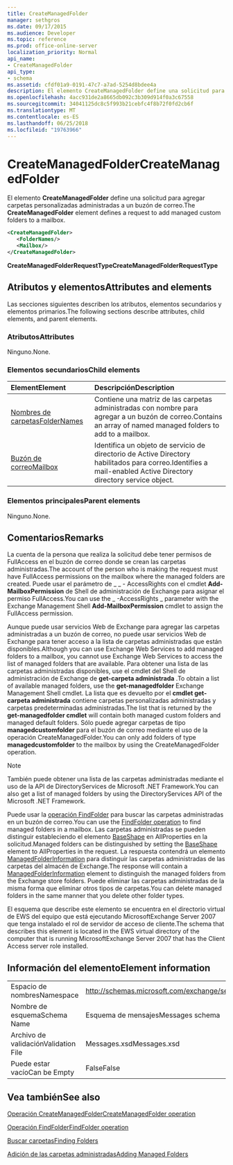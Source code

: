 ```yaml
---
title: CreateManagedFolder
manager: sethgros
ms.date: 09/17/2015
ms.audience: Developer
ms.topic: reference
ms.prod: office-online-server
localization_priority: Normal
api_name:
- CreateManagedFolder
api_type:
- schema
ms.assetid: cfdf01a9-0191-47c7-a7ad-5254d8bdee4a
description: El elemento CreateManagedFolder define una solicitud para agregar carpetas personalizadas administradas a un buzón de correo.
ms.openlocfilehash: 4acc931de2a8665db092c3b309d914f0a3c67558
ms.sourcegitcommit: 34041125dc8c5f993b21cebfc4f8b72f0fd2cb6f
ms.translationtype: MT
ms.contentlocale: es-ES
ms.lasthandoff: 06/25/2018
ms.locfileid: "19763966"
---
```

# <a name="createmanagedfolder"></a><span data-ttu-id="413df-103">CreateManagedFolder</span><span class="sxs-lookup"><span data-stu-id="413df-103">CreateManagedFolder</span></span>

<span data-ttu-id="413df-104">El elemento **CreateManagedFolder** define una solicitud para agregar carpetas personalizadas administradas a un buzón de correo.</span><span class="sxs-lookup"><span data-stu-id="413df-104">The **CreateManagedFolder** element defines a request to add managed custom folders to a mailbox.</span></span> 
  
```xml
<CreateManagedFolder>
   <FolderNames/>
   <Mailbox/>
</CreateManagedFolder>
```

 <span data-ttu-id="413df-105">**CreateManagedFolderRequestType**</span><span class="sxs-lookup"><span data-stu-id="413df-105">**CreateManagedFolderRequestType**</span></span>
## <a name="attributes-and-elements"></a><span data-ttu-id="413df-106">Atributos y elementos</span><span class="sxs-lookup"><span data-stu-id="413df-106">Attributes and elements</span></span>

<span data-ttu-id="413df-107">Las secciones siguientes describen los atributos, elementos secundarios y elementos primarios.</span><span class="sxs-lookup"><span data-stu-id="413df-107">The following sections describe attributes, child elements, and parent elements.</span></span>
  
### <a name="attributes"></a><span data-ttu-id="413df-108">Atributos</span><span class="sxs-lookup"><span data-stu-id="413df-108">Attributes</span></span>

<span data-ttu-id="413df-109">Ninguno.</span><span class="sxs-lookup"><span data-stu-id="413df-109">None.</span></span>
  
### <a name="child-elements"></a><span data-ttu-id="413df-110">Elementos secundarios</span><span class="sxs-lookup"><span data-stu-id="413df-110">Child elements</span></span>

|<span data-ttu-id="413df-111">**Element**</span><span class="sxs-lookup"><span data-stu-id="413df-111">**Element**</span></span>|<span data-ttu-id="413df-112">**Descripción**</span><span class="sxs-lookup"><span data-stu-id="413df-112">**Description**</span></span>|
|:-----|:-----|
|[<span data-ttu-id="413df-113">Nombres de carpetas</span><span class="sxs-lookup"><span data-stu-id="413df-113">FolderNames</span></span>](foldernames.md) <br/> |<span data-ttu-id="413df-114">Contiene una matriz de las carpetas administradas con nombre para agregar a un buzón de correo.</span><span class="sxs-lookup"><span data-stu-id="413df-114">Contains an array of named managed folders to add to a mailbox.</span></span>  <br/> |
|[<span data-ttu-id="413df-115">Buzón de correo</span><span class="sxs-lookup"><span data-stu-id="413df-115">Mailbox</span></span>](mailbox.md) <br/> |<span data-ttu-id="413df-116">Identifica un objeto de servicio de directorio de Active Directory habilitados para correo.</span><span class="sxs-lookup"><span data-stu-id="413df-116">Identifies a mail-enabled Active Directory directory service object.</span></span>  <br/> |
   
### <a name="parent-elements"></a><span data-ttu-id="413df-117">Elementos principales</span><span class="sxs-lookup"><span data-stu-id="413df-117">Parent elements</span></span>

<span data-ttu-id="413df-118">Ninguno.</span><span class="sxs-lookup"><span data-stu-id="413df-118">None.</span></span>
  
## <a name="remarks"></a><span data-ttu-id="413df-119">Comentarios</span><span class="sxs-lookup"><span data-stu-id="413df-119">Remarks</span></span>

<span data-ttu-id="413df-120">La cuenta de la persona que realiza la solicitud debe tener permisos de FullAccess en el buzón de correo donde se crean las carpetas administradas.</span><span class="sxs-lookup"><span data-stu-id="413df-120">The account of the person who is making the request must have FullAccess permissions on the mailbox where the managed folders are created.</span></span> <span data-ttu-id="413df-121">Puede usar el parámetro de _ _ - AccessRights con el cmdlet **Add-MailboxPermission** de Shell de administración de Exchange para asignar el permiso FullAccess.</span><span class="sxs-lookup"><span data-stu-id="413df-121">You can use the _ -AccessRights _ parameter with the Exchange Management Shell **Add-MailboxPermission** cmdlet to assign the FullAccess permission.</span></span> 
  
<span data-ttu-id="413df-122">Aunque puede usar servicios Web de Exchange para agregar las carpetas administradas a un buzón de correo, no puede usar servicios Web de Exchange para tener acceso a la lista de carpetas administradas que están disponibles.</span><span class="sxs-lookup"><span data-stu-id="413df-122">Although you can use Exchange Web Services to add managed folders to a mailbox, you cannot use Exchange Web Services to access the list of managed folders that are available.</span></span> <span data-ttu-id="413df-123">Para obtener una lista de las carpetas administradas disponibles, use el cmdlet del Shell de administración de Exchange de **get-carpeta administrada** .</span><span class="sxs-lookup"><span data-stu-id="413df-123">To obtain a list of available managed folders, use the **get-managedfolder** Exchange Management Shell cmdlet.</span></span> <span data-ttu-id="413df-124">La lista que es devuelto por el **cmdlet get-carpeta administrada** contiene carpetas personalizadas administradas y carpetas predeterminadas administradas.</span><span class="sxs-lookup"><span data-stu-id="413df-124">The list that is returned by the **get-managedfolder cmdlet** will contain both managed custom folders and managed default folders.</span></span> <span data-ttu-id="413df-125">Sólo puede agregar carpetas de tipo **managedcustomfolder** para el buzón de correo mediante el uso de la operación CreateManagedFolder.</span><span class="sxs-lookup"><span data-stu-id="413df-125">You can only add folders of type **managedcustomfolder** to the mailbox by using the CreateManagedFolder operation.</span></span> 
  
> [!NOTE]
> <span data-ttu-id="413df-126">También puede obtener una lista de las carpetas administradas mediante el uso de la API de DirectoryServices de Microsoft .NET Framework.</span><span class="sxs-lookup"><span data-stu-id="413df-126">You can also get a list of managed folders by using the DirectoryServices API of the Microsoft .NET Framework.</span></span> 
  
<span data-ttu-id="413df-127">Puede usar la [operación FindFolder](findfolder-operation.md) para buscar las carpetas administradas en un buzón de correo.</span><span class="sxs-lookup"><span data-stu-id="413df-127">You can use the [FindFolder operation](findfolder-operation.md) to find managed folders in a mailbox.</span></span> <span data-ttu-id="413df-128">Las carpetas administradas se pueden distinguir estableciendo el elemento [BaseShape](baseshape.md) en AllProperties en la solicitud.</span><span class="sxs-lookup"><span data-stu-id="413df-128">Managed folders can be distinguished by setting the [BaseShape](baseshape.md) element to AllProperties in the request.</span></span> <span data-ttu-id="413df-129">La respuesta contendrá un elemento [ManagedFolderInformation](managedfolderinformation.md) para distinguir las carpetas administradas de las carpetas del almacén de Exchange.</span><span class="sxs-lookup"><span data-stu-id="413df-129">The response will contain a [ManagedFolderInformation](managedfolderinformation.md) element to distinguish the managed folders from the Exchange store folders.</span></span> <span data-ttu-id="413df-130">Puede eliminar las carpetas administradas de la misma forma que eliminar otros tipos de carpetas.</span><span class="sxs-lookup"><span data-stu-id="413df-130">You can delete managed folders in the same manner that you delete other folder types.</span></span> 
  
<span data-ttu-id="413df-131">El esquema que describe este elemento se encuentra en el directorio virtual de EWS del equipo que está ejecutando MicrosoftExchange Server 2007 que tenga instalado el rol de servidor de acceso de cliente.</span><span class="sxs-lookup"><span data-stu-id="413df-131">The schema that describes this element is located in the EWS virtual directory of the computer that is running MicrosoftExchange Server 2007 that has the Client Access server role installed.</span></span>
  
## <a name="element-information"></a><span data-ttu-id="413df-132">Información del elemento</span><span class="sxs-lookup"><span data-stu-id="413df-132">Element information</span></span>

|||
|:-----|:-----|
|<span data-ttu-id="413df-133">Espacio de nombres</span><span class="sxs-lookup"><span data-stu-id="413df-133">Namespace</span></span>  <br/> |http://schemas.microsoft.com/exchange/services/2006/messages  <br/> |
|<span data-ttu-id="413df-134">Nombre de esquema</span><span class="sxs-lookup"><span data-stu-id="413df-134">Schema Name</span></span>  <br/> |<span data-ttu-id="413df-135">Esquema de mensajes</span><span class="sxs-lookup"><span data-stu-id="413df-135">Messages schema</span></span>  <br/> |
|<span data-ttu-id="413df-136">Archivo de validación</span><span class="sxs-lookup"><span data-stu-id="413df-136">Validation File</span></span>  <br/> |<span data-ttu-id="413df-137">Messages.xsd</span><span class="sxs-lookup"><span data-stu-id="413df-137">Messages.xsd</span></span>  <br/> |
|<span data-ttu-id="413df-138">Puede estar vacío</span><span class="sxs-lookup"><span data-stu-id="413df-138">Can be Empty</span></span>  <br/> |<span data-ttu-id="413df-139">False</span><span class="sxs-lookup"><span data-stu-id="413df-139">False</span></span>  <br/> |
   
## <a name="see-also"></a><span data-ttu-id="413df-140">Vea también</span><span class="sxs-lookup"><span data-stu-id="413df-140">See also</span></span>



[<span data-ttu-id="413df-141">Operación CreateManagedFolder</span><span class="sxs-lookup"><span data-stu-id="413df-141">CreateManagedFolder operation</span></span>](createmanagedfolder-operation.md)
  
[<span data-ttu-id="413df-142">Operación FindFolder</span><span class="sxs-lookup"><span data-stu-id="413df-142">FindFolder operation</span></span>](findfolder-operation.md)


[<span data-ttu-id="413df-143">Buscar carpetas</span><span class="sxs-lookup"><span data-stu-id="413df-143">Finding Folders</span></span>](http://msdn.microsoft.com/library/9124d868-017a-43f0-b915-5c0082cacec9%28Office.15%29.aspx)
  
[<span data-ttu-id="413df-144">Adición de las carpetas administradas</span><span class="sxs-lookup"><span data-stu-id="413df-144">Adding Managed Folders</span></span>](http://msdn.microsoft.com/library/846658c6-7043-40fb-8439-19f97c2a967f%28Office.15%29.aspx)

